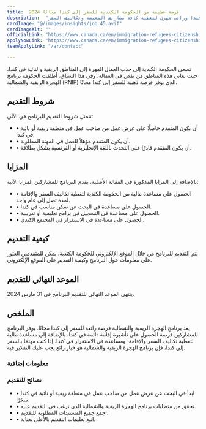 ```yaml
---
title:  فرصة عظيمة من الحكومة الكندية للسفر إلى كندا مجانًا 2024 
description:  "فرصة ذهبية من الحكومة الكندية للسفر إلى كندا وراتب شهري لتغطية كافة مصاريف المعيشة وتكاليف السفر." 
cardImage: "@/images/insights/job_45.avif" 
cardImageAlt: "" 
officialLink: "https://www.canada.ca/en/immigration-refugees-citizenship/services/immigrate-canada/rural-northern-immigration-pilot.html" 
applyNowLink: "https://www.canada.ca/en/immigration-refugees-citizenship/services/immigrate-canada/rural-northern-immigration-pilot.html" 
teamApplyLink: "/ar/contact"

---
```


تسعى الحكومة الكندية إلى جذب العمال المهرة إلى المناطق الريفية والنائية في كندا، حيث تعاني هذه المناطق من نقص في العمالة. وفي هذا السياق، أطلقت الحكومة برنامج الهجرة الريفية والشمالية (RNIP) الذي يوفر فرصة ذهبية للسفر إلى كندا مجانًا.

## شروط التقديم

تتمثل شروط التقديم للبرنامج في الآتي:

- • أن يكون المتقدم حاصلًا على عرض عمل من صاحب عمل في منطقة ريفية أو نائية في كندا.
- • أن يكون المتقدم مؤهلاً للعمل في المهنة المطلوبة.
- • أن يكون المتقدم قادرًا على التحدث باللغة الإنجليزية أو الفرنسية بشكل بطلاقة.

## المزايا

بالإضافة إلى المزايا المذكورة في المقالة الأصلية، يقدم البرنامج للمشاركين المزايا الآتية:

- • الحصول على مساعدة مالية من الحكومة الكندية لتغطية تكاليف السفر والإقامة لمدة تصل إلى عام واحد.
- • الحصول على مساعدة في البحث عن سكن مناسب في كندا.
- • الحصول على مساعدة في التسجيل في برامج تعليمية أو تدريبية.
- • الحصول على مساعدة في الاستقرار في المجتمع الكندي.

## كيفية التقديم

يتم التقديم للبرنامج من خلال الموقع الإلكتروني للحكومة الكندية. يمكن للمتقدمين العثور على معلومات حول البرنامج وكيفية التقديم على الموقع الإلكتروني.

## الموعد النهائي للتقديم

ينتهي الموعد النهائي للتقديم للبرنامج في 31 مارس 2024.

## الملخص

يعد برنامج الهجرة الريفية والشمالية فرصة رائعة للسفر إلى كندا مجانًا. يوفر البرنامج للمشاركين فرصة الحصول على تأشيرة إقامة دائمة في كندا، بالإضافة إلى مساعدة مالية لتغطية تكاليف السفر والإقامة، ومساعدة في الاستقرار في كندا. إذا كنت مهتمًا بالسفر إلى كندا، فإن برنامج الهجرة الريفية والشمالية هو خيار رائع يجب عليك التفكير فيه.

### معلومات إضافية

### نصائح للتقديم

- • ابدأ في البحث عن عرض عمل من صاحب عمل في منطقة ريفية أو نائية في كندا مبكرًا.
- • تحقق من متطلبات برنامج الهجرة الريفية والشمالية الذي ترغب في التقديم عليه.
- • اجمع جميع المستندات المطلوبة للتقديم.
- • اتبع تعليمات التقديم بالأعلي بعناية.

